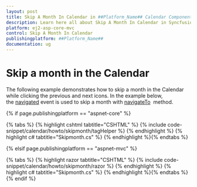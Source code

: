 ```yaml
---
layout: post
title: Skip A Month In Calendar in ##Platform_Name## Calendar Component
description: Learn here all about Skip A Month In Calendar in Syncfusion ##Platform_Name## Calendar component and more.
platform: ej2-asp-core-mvc
control: Skip A Month In Calendar
publishingplatform: ##Platform_Name##
documentation: ug
---
```



# Skip a month in the Calendar

The following example demonstrates how to skip a month in the Calendar while clicking the previous and next icons. In the example below,  the [navigated](https://help.syncfusion.com/cr/aspnetcore-js2/Syncfusion.EJ2.Calendars.Calendar.html#Syncfusion_EJ2_Calendars_Calendar_Navigated) event is used to skip a month with [navigateTo](https://help.syncfusion.com/cr/aspnetcore-js2/Syncfusion.EJ2.Calendars.Calendar.html#Syncfusion_EJ2_Calendars_Calendar_Navigated)
  method.

{% if page.publishingplatform == "aspnet-core" %}

{% tabs %}
{% highlight cshtml tabtitle="CSHTML" %}
{% include code-snippet/calendar/howto/skipmonth/tagHelper %}
{% endhighlight %}
{% highlight c# tabtitle="Skipmonth.cs" %}
{% endhighlight %}{% endtabs %}

{% elsif page.publishingplatform == "aspnet-mvc" %}

{% tabs %}
{% highlight razor tabtitle="CSHTML" %}
{% include code-snippet/calendar/howto/skipmonth/razor %}
{% endhighlight %}
{% highlight c# tabtitle="Skipmonth.cs" %}
{% endhighlight %}{% endtabs %}
{% endif %}

